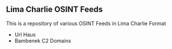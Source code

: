 ## Lima Charlie OSINT Feeds

This is a repository of various OSINT Feeds in Lima Charlie Format

* Url Haus
* Bambenek C2 Domains